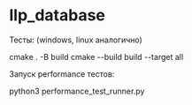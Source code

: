 # llp_database

Тесты: (windows, linux аналогично)

cmake . -B build
cmake --build build --target all

Запуск performance тестов:

python3 performance_test_runner.py

